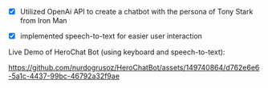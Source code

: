 * [x] Utilized OpenAi API to create a chatbot with the persona of Tony Stark from Iron Man
* [x] implemented speech-to-text for easier user interaction


Live Demo of HeroChat Bot (using keyboard and speech-to-text):



https://github.com/nurdogrusoz/HeroChatBot/assets/149740864/d762e6e6-5a1c-4437-99bc-46792a32f9ae

